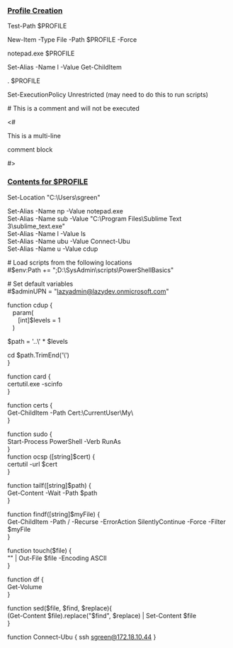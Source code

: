 ### <ins>Profile Creation</ins>

Test-Path $PROFILE

New-Item -Type File -Path $PROFILE -Force

notepad.exe $PROFILE

Set-Alias -Name l -Value Get-ChildItem

. $PROFILE

Set-ExecutionPolicy Unrestricted (may need to do this to run scripts)

\# This is a comment and will not be executed

<#

This is a multi-line

comment block

#>

### <ins>Contents for $PROFILE</ins>

Set-Location "C:\\Users\\sgreen"

Set-Alias -Name np -Value notepad.exe  
Set-Alias -Name sub -Value "C:\\Program Files\\Sublime Text 3\\sublime_text.exe"  
Set-Alias -Name l -Value ls  
Set-Alias -Name ubu -Value Connect-Ubu  
Set-Alias -Name u -Value cdup

\# Load scripts from the following locations  
#$env:Path += ";D:\\SysAdmin\\scripts\\PowerShellBasics"

\# Set default variables  
#$adminUPN = "lazyadmin@lazydev.onmicrosoft.com"

function cdup {  
   param(  
      [int]$levels = 1  
   )

   \$path = '..\\' * $levels

   cd $path.TrimEnd('\\')  
}

function card {  
certutil.exe -scinfo  
}

function certs {  
Get-ChildItem -Path Cert:\CurrentUser\My\  
}

function sudo {  
Start-Process PowerShell -Verb RunAs  
}  
function ocsp ([string]$cert) {  
certutil -url \$cert  
}

function tailf([string]\$path) {  
Get-Content -Wait -Path \$path  
}

function findf([string]\$myFile) {  
Get-ChildItem -Path / -Recurse -ErrorAction SilentlyContinue -Force -Filter \$myFile  
}

function touch(\$file) {  
"" | Out-File \$file -Encoding ASCII  
}

function df {  
Get-Volume  
}

function sed(\$file, \$find, \$replace){  
(Get-Content \$file).replace("\$find", \$replace) | Set-Content \$file  
}

function Connect-Ubu {
ssh sgreen@172.18.10.44
}